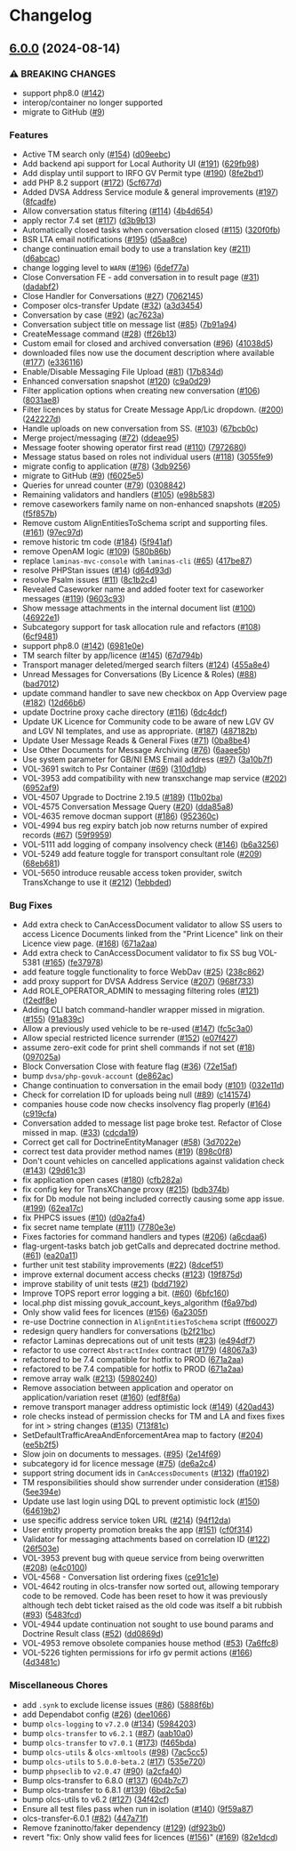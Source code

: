 # Changelog

## [6.0.0](https://github.com/dvsa/olcs-backend/compare/v5.6.0...v6.0.0) (2024-08-14)


### ⚠ BREAKING CHANGES

* support php8.0 ([#142](https://github.com/dvsa/olcs-backend/issues/142))
* interop/container no longer supported
* migrate to GitHub ([#9](https://github.com/dvsa/olcs-backend/issues/9))

### Features

* Active TM search only ([#154](https://github.com/dvsa/olcs-backend/issues/154)) ([d09eebc](https://github.com/dvsa/olcs-backend/commit/d09eebc7aac9a22d669b01a7dcbb48fe77bd4b47))
* Add backend api support for Local Authority UI ([#191](https://github.com/dvsa/olcs-backend/issues/191)) ([629fb98](https://github.com/dvsa/olcs-backend/commit/629fb983d51460fc81276daa2f193841ab20ae4f))
* Add display until support to IRFO GV Permit type ([#190](https://github.com/dvsa/olcs-backend/issues/190)) ([8fe2bd1](https://github.com/dvsa/olcs-backend/commit/8fe2bd1ac0892ce9be3e045cee5c81ca6d83c2b0))
* add PHP 8.2 support ([#172](https://github.com/dvsa/olcs-backend/issues/172)) ([5cf677d](https://github.com/dvsa/olcs-backend/commit/5cf677de9e845d0f1bd503ef51ca30e7bbb70045))
* Added DVSA Address Service module & general improvements ([#197](https://github.com/dvsa/olcs-backend/issues/197)) ([8fcadfe](https://github.com/dvsa/olcs-backend/commit/8fcadfee5d6452c4448c5a7e4732759ad0edbf31))
* Allow conversation status filtering ([#114](https://github.com/dvsa/olcs-backend/issues/114)) ([4b4d654](https://github.com/dvsa/olcs-backend/commit/4b4d6546688c45835c46cf3231f9bfba3650e164))
* apply rector 7.4 set ([#117](https://github.com/dvsa/olcs-backend/issues/117)) ([d3b9b13](https://github.com/dvsa/olcs-backend/commit/d3b9b13e4cf0e38ebcaaaa417874d031c0aba792))
* Automatically closed tasks when conversation closed ([#115](https://github.com/dvsa/olcs-backend/issues/115)) ([320f0fb](https://github.com/dvsa/olcs-backend/commit/320f0fb4bffdb085d886987900fce2dc5a3baace))
* BSR LTA email notifications  ([#195](https://github.com/dvsa/olcs-backend/issues/195)) ([d5aa8ce](https://github.com/dvsa/olcs-backend/commit/d5aa8cea9aeb269043b4b50b7e65223408215def))
* change continuation email body to use a translation key ([#211](https://github.com/dvsa/olcs-backend/issues/211)) ([d6abcac](https://github.com/dvsa/olcs-backend/commit/d6abcacafef6cdabbeb4b2e77c43b4d0f5916082))
* change logging level to `WARN` ([#196](https://github.com/dvsa/olcs-backend/issues/196)) ([6def77a](https://github.com/dvsa/olcs-backend/commit/6def77a09d2dab6b37b14ef4dfb5027a2b3b036d))
* Close Conversation FE - add conversation in to result page ([#31](https://github.com/dvsa/olcs-backend/issues/31)) ([dadabf2](https://github.com/dvsa/olcs-backend/commit/dadabf285dcc62a38315458a4fcb0913a2edb7b1))
* Close Handler for Conversations ([#27](https://github.com/dvsa/olcs-backend/issues/27)) ([7062145](https://github.com/dvsa/olcs-backend/commit/7062145390a75ab3b1ddf37f03f0e6d478f7d4c0))
* Composer olcs-transfer Update ([#32](https://github.com/dvsa/olcs-backend/issues/32)) ([a3d3454](https://github.com/dvsa/olcs-backend/commit/a3d34546eb550dde2ebca3cb54811b33b89777d8))
* Conversation by case ([#92](https://github.com/dvsa/olcs-backend/issues/92)) ([ac7623a](https://github.com/dvsa/olcs-backend/commit/ac7623a606f15cd2e8bf0e97728e678f4f47e0cc))
* Conversation subject title on message list ([#85](https://github.com/dvsa/olcs-backend/issues/85)) ([7b91a94](https://github.com/dvsa/olcs-backend/commit/7b91a94560159d79788d0d8eb733b8f7678e44dd))
* CreateMessage command ([#28](https://github.com/dvsa/olcs-backend/issues/28)) ([ff26b13](https://github.com/dvsa/olcs-backend/commit/ff26b1378ec5b690d1e5091aa2c353b45f605eef))
* Custom email for closed and archived conversation ([#96](https://github.com/dvsa/olcs-backend/issues/96)) ([41038d5](https://github.com/dvsa/olcs-backend/commit/41038d5e71a64fe2f2c2eae91c7caace844be80d))
* downloaded files now use the document description where available ([#177](https://github.com/dvsa/olcs-backend/issues/177)) ([e336116](https://github.com/dvsa/olcs-backend/commit/e336116550039e54c2eaddc1d9f479b804140e81))
* Enable/Disable Messaging File Upload ([#81](https://github.com/dvsa/olcs-backend/issues/81)) ([17b834d](https://github.com/dvsa/olcs-backend/commit/17b834de84c90fac334f661e21d1d59e20fec24a))
* Enhanced conversation snapshot ([#120](https://github.com/dvsa/olcs-backend/issues/120)) ([c9a0d29](https://github.com/dvsa/olcs-backend/commit/c9a0d29d8dac6f084aaa360d5338ae8c3e139639))
* Filter application options when creating new conversation ([#106](https://github.com/dvsa/olcs-backend/issues/106)) ([8031ae8](https://github.com/dvsa/olcs-backend/commit/8031ae8411a9247befad0f20e59d82f4b5a6414c))
* Filter licences by status for Create Message App/Lic dropdown. ([#200](https://github.com/dvsa/olcs-backend/issues/200)) ([242227d](https://github.com/dvsa/olcs-backend/commit/242227dff5f365fe05f06b970d81528c8344325e))
* Handle uploads on new conversation from SS. ([#103](https://github.com/dvsa/olcs-backend/issues/103)) ([67bcb0c](https://github.com/dvsa/olcs-backend/commit/67bcb0c466aa616cf074c5ca31924ff82684e3dc))
* Merge project/messaging ([#72](https://github.com/dvsa/olcs-backend/issues/72)) ([ddeae95](https://github.com/dvsa/olcs-backend/commit/ddeae95a50b10d362006977a70c8311b845af118))
* Message footer showing operator first read ([#110](https://github.com/dvsa/olcs-backend/issues/110)) ([7972680](https://github.com/dvsa/olcs-backend/commit/7972680f2e95f5da2436807e68f5b2e0eeb87b39))
* Message status based on roles not individual users ([#118](https://github.com/dvsa/olcs-backend/issues/118)) ([3055fe9](https://github.com/dvsa/olcs-backend/commit/3055fe9e022d35ed1aeaa8820b202514c517c41d))
* migrate config to application ([#78](https://github.com/dvsa/olcs-backend/issues/78)) ([3db9256](https://github.com/dvsa/olcs-backend/commit/3db9256a3d168e3393a0cd32d1ec5577652b63f5))
* migrate to GitHub ([#9](https://github.com/dvsa/olcs-backend/issues/9)) ([f6025e5](https://github.com/dvsa/olcs-backend/commit/f6025e598484101e81f1532a84e36bcbec23e46b))
* Queries for unread counter ([#79](https://github.com/dvsa/olcs-backend/issues/79)) ([0308842](https://github.com/dvsa/olcs-backend/commit/0308842c912045516579044aee144f2362503a1f))
* Remaining validators and handlers ([#105](https://github.com/dvsa/olcs-backend/issues/105)) ([e98b583](https://github.com/dvsa/olcs-backend/commit/e98b58325dd90c1072d64014fb6f64aa92e9de37))
* remove caseworkers family name on non-enhanced snapshots ([#205](https://github.com/dvsa/olcs-backend/issues/205)) ([f5f857b](https://github.com/dvsa/olcs-backend/commit/f5f857bea0d8247a5249fde95d5721802771ea31))
* Remove custom AlignEntitiesToSchema script and supporting files. ([#161](https://github.com/dvsa/olcs-backend/issues/161)) ([97ec97d](https://github.com/dvsa/olcs-backend/commit/97ec97d0d42a61f3e488a3b11b4c111a0822e3af))
* remove historic tm code ([#184](https://github.com/dvsa/olcs-backend/issues/184)) ([5f941af](https://github.com/dvsa/olcs-backend/commit/5f941aff6449e5ab8b369f8272c617deca232fbc))
* remove OpenAM logic ([#109](https://github.com/dvsa/olcs-backend/issues/109)) ([580b86b](https://github.com/dvsa/olcs-backend/commit/580b86bb1ca80d57e3c330b4edf5a13577bd3186))
* replace `laminas-mvc-console` with `laminas-cli` ([#65](https://github.com/dvsa/olcs-backend/issues/65)) ([417be87](https://github.com/dvsa/olcs-backend/commit/417be872d712c4257c98a600790d307f76dc9c47))
* resolve PHPStan issues ([#14](https://github.com/dvsa/olcs-backend/issues/14)) ([d64d93d](https://github.com/dvsa/olcs-backend/commit/d64d93deee8911553ca5aebf817c20bf34d345b4))
* resolve Psalm issues ([#11](https://github.com/dvsa/olcs-backend/issues/11)) ([8c1b2c4](https://github.com/dvsa/olcs-backend/commit/8c1b2c45e8eb978d930021d65b871850248b394d))
* Revealed Caseworker name and added footer text for caseworker messages ([#119](https://github.com/dvsa/olcs-backend/issues/119)) ([9603c93](https://github.com/dvsa/olcs-backend/commit/9603c93a605696994389c68609a861538923e7e5))
* Show message attachments in the internal document list ([#100](https://github.com/dvsa/olcs-backend/issues/100)) ([46922e1](https://github.com/dvsa/olcs-backend/commit/46922e16e572fcc6bb8ee185ec39edd2f6efeadd))
* Subcategory support for task allocation rule and refactors ([#108](https://github.com/dvsa/olcs-backend/issues/108)) ([6cf9481](https://github.com/dvsa/olcs-backend/commit/6cf9481c8d3aee54036eac06d8a429bd98af5985))
* support php8.0 ([#142](https://github.com/dvsa/olcs-backend/issues/142)) ([6981e0e](https://github.com/dvsa/olcs-backend/commit/6981e0eb6928dc8462dc839053fe816bae0a2923))
* TM search filter by app/licence ([#145](https://github.com/dvsa/olcs-backend/issues/145)) ([67d794b](https://github.com/dvsa/olcs-backend/commit/67d794b50591cd2bcc39f27ddd660f55e52e92df))
* Transport manager deleted/merged search filters ([#124](https://github.com/dvsa/olcs-backend/issues/124)) ([455a8e4](https://github.com/dvsa/olcs-backend/commit/455a8e486e43e6cc3923d2d31132b306cf7511ea))
* Unread Messages for Conversations (By Licence & Roles) ([#88](https://github.com/dvsa/olcs-backend/issues/88)) ([bad7012](https://github.com/dvsa/olcs-backend/commit/bad7012a617db247e101d6bdcac937dd6bec96c4))
* update command handler to save new checkbox on App Overview page ([#182](https://github.com/dvsa/olcs-backend/issues/182)) ([12d66b6](https://github.com/dvsa/olcs-backend/commit/12d66b60f926ac4537027a654cddc473c79c82ae))
* update Doctrine proxy cache directory ([#116](https://github.com/dvsa/olcs-backend/issues/116)) ([6dc4dcf](https://github.com/dvsa/olcs-backend/commit/6dc4dcfaf1a9a0c3c64970436d9fb30a92acddb3))
* Update UK Licence for Community code to be aware of new LGV GV and LGV NI templates, and use as appropriate. ([#187](https://github.com/dvsa/olcs-backend/issues/187)) ([487182b](https://github.com/dvsa/olcs-backend/commit/487182b4597f935beabf85a7e19edd4efb300162))
* Update User Message Reads & General Fixes ([#71](https://github.com/dvsa/olcs-backend/issues/71)) ([0ba8be4](https://github.com/dvsa/olcs-backend/commit/0ba8be462581149217137065bce26686ce50eff9))
* Use Other Documents for Message Archiving ([#76](https://github.com/dvsa/olcs-backend/issues/76)) ([6aaee5b](https://github.com/dvsa/olcs-backend/commit/6aaee5bfdcd132b6ae3adc6d79ee226e3dbd4c2c))
* Use system parameter for GB/NI EMS Email address ([#97](https://github.com/dvsa/olcs-backend/issues/97)) ([3a10b7f](https://github.com/dvsa/olcs-backend/commit/3a10b7f1fb1a5385946ccaadcf0d5ac0046fbe55))
* VOL-3691 switch to Psr Container ([#69](https://github.com/dvsa/olcs-backend/issues/69)) ([310d1db](https://github.com/dvsa/olcs-backend/commit/310d1db1a8447fb4e429cd8452c0a946c84bd5f1))
* VOL-3953 add compatibility with new transxchange map service ([#202](https://github.com/dvsa/olcs-backend/issues/202)) ([6952af9](https://github.com/dvsa/olcs-backend/commit/6952af91b2a42aaccb1ab026589c6c73375e869a))
* VOL-4507 Upgrade to Doctrine 2.19.5 ([#189](https://github.com/dvsa/olcs-backend/issues/189)) ([11b02ba](https://github.com/dvsa/olcs-backend/commit/11b02baefb619e2dc13d340cf2338d283f7b3eb0))
* VOL-4575 Conversation Message Query ([#20](https://github.com/dvsa/olcs-backend/issues/20)) ([dda85a8](https://github.com/dvsa/olcs-backend/commit/dda85a8621215a384cdc460509cb3c4c8b6be4b5))
* VOL-4635 remove docman support ([#186](https://github.com/dvsa/olcs-backend/issues/186)) ([952360c](https://github.com/dvsa/olcs-backend/commit/952360ce213a8ed7d9144c675fb97817fc72d4c0))
* VOL-4994 bus reg expiry batch job now returns number of expired records ([#67](https://github.com/dvsa/olcs-backend/issues/67)) ([59f9959](https://github.com/dvsa/olcs-backend/commit/59f9959b4de27efdaf9be8b24d8f9ea4cb04fd8f))
* VOL-5111 add logging of company insolvency check ([#146](https://github.com/dvsa/olcs-backend/issues/146)) ([b6a3256](https://github.com/dvsa/olcs-backend/commit/b6a32569ba38e55f9b3b2ec85f600d1e93077e47))
* VOL-5249 add feature toggle for transport consultant role ([#209](https://github.com/dvsa/olcs-backend/issues/209)) ([68eb681](https://github.com/dvsa/olcs-backend/commit/68eb6810312ded852504bf2ecae3289c9451723f))
* VOL-5650 introduce reusable access token provider, switch TransXchange to use it ([#212](https://github.com/dvsa/olcs-backend/issues/212)) ([1ebbded](https://github.com/dvsa/olcs-backend/commit/1ebbded2de7e17e1c5850b42a8b5403a9ace3d75))


### Bug Fixes

* Add extra check to CanAccessDocument validator to allow SS users to access Licence Documents linked from the "Print Licence" link on their Licence view page. ([#168](https://github.com/dvsa/olcs-backend/issues/168)) ([671a2aa](https://github.com/dvsa/olcs-backend/commit/671a2aa88c4f75b48061d256ab24d287054cd928))
* Add extra check to CanAccessDocument validator to fix SS bug VOL-5381 ([#165](https://github.com/dvsa/olcs-backend/issues/165)) ([fe37978](https://github.com/dvsa/olcs-backend/commit/fe37978019fb175bdfd1781d6d168652ae59e58b))
* add feature toggle functionality to force WebDav ([#25](https://github.com/dvsa/olcs-backend/issues/25)) ([238c862](https://github.com/dvsa/olcs-backend/commit/238c862b3a719574627103d0cbfddee376b2240d))
* add proxy support for DVSA Address Service ([#207](https://github.com/dvsa/olcs-backend/issues/207)) ([968f733](https://github.com/dvsa/olcs-backend/commit/968f73326603808d9369bcdc688ef2f9e53cf717))
* Add ROLE_OPERATOR_ADMIN to messaging filtering roles ([#121](https://github.com/dvsa/olcs-backend/issues/121)) ([f2edf8e](https://github.com/dvsa/olcs-backend/commit/f2edf8eda586db63e163769a457d4ae602720e5f))
* Adding CLI batch command-handler wrapper missed in migration. ([#155](https://github.com/dvsa/olcs-backend/issues/155)) ([91a839c](https://github.com/dvsa/olcs-backend/commit/91a839c4c25942d6a354996d2cc60b246a791f66))
* Allow a previously used vehicle to be re-used ([#147](https://github.com/dvsa/olcs-backend/issues/147)) ([fc5c3a0](https://github.com/dvsa/olcs-backend/commit/fc5c3a0f980b3b1f9dea661aede271c141ca92a5))
* Allow special restricted licence surrender ([#152](https://github.com/dvsa/olcs-backend/issues/152)) ([e07f427](https://github.com/dvsa/olcs-backend/commit/e07f427eb857b90f4732433afa1e2250d62d0e8e))
* assume zero-exit code for print shell commands if not set ([#18](https://github.com/dvsa/olcs-backend/issues/18)) ([097025a](https://github.com/dvsa/olcs-backend/commit/097025af428eaee04f12027ab369b6d213ea453a))
* Block Conversation Close with feature flag ([#36](https://github.com/dvsa/olcs-backend/issues/36)) ([72e15af](https://github.com/dvsa/olcs-backend/commit/72e15af620f02cf1d90b40330b47cb2fae2fe636))
* bump `dvsa/php-govuk-account` ([de862ac](https://github.com/dvsa/olcs-backend/commit/de862ac23388ff5fda5572d3ef51b03f60a329fb))
* Change continuation to conversation in the email body ([#101](https://github.com/dvsa/olcs-backend/issues/101)) ([032e11d](https://github.com/dvsa/olcs-backend/commit/032e11d09a24bf3496bee2ab4458f5b18c2658a0))
* Check for correlation ID for uploads being null ([#89](https://github.com/dvsa/olcs-backend/issues/89)) ([c141574](https://github.com/dvsa/olcs-backend/commit/c14157477e2778a60f84fc2e7abf49d7f27171c1))
* companies house code now checks insolvency flag properly ([#164](https://github.com/dvsa/olcs-backend/issues/164)) ([c919cfa](https://github.com/dvsa/olcs-backend/commit/c919cfa7f47b34583fbb585a980847b95b2ac496))
* Conversation added to message list page broke test. Refactor of Close missed in map. ([#33](https://github.com/dvsa/olcs-backend/issues/33)) ([cdcda19](https://github.com/dvsa/olcs-backend/commit/cdcda19b8db0edad00b890b9b89a7bc15265c589))
* Correct get call for DoctrineEntityManager ([#58](https://github.com/dvsa/olcs-backend/issues/58)) ([3d7022e](https://github.com/dvsa/olcs-backend/commit/3d7022ef9522ccf018af7eb1f9552b8bf5022ac6))
* correct test data provider method names ([#19](https://github.com/dvsa/olcs-backend/issues/19)) ([898c0f8](https://github.com/dvsa/olcs-backend/commit/898c0f8fe571d34a8095dd0adec5d43c6f61d298))
* Don't count vehicles on cancelled applications against validation check ([#143](https://github.com/dvsa/olcs-backend/issues/143)) ([29d61c3](https://github.com/dvsa/olcs-backend/commit/29d61c3cd1f4a19f051a33f99d1cc4740a3d92a9))
* fix application open cases ([#180](https://github.com/dvsa/olcs-backend/issues/180)) ([cfb282a](https://github.com/dvsa/olcs-backend/commit/cfb282aa03e8ca66b60e750677dc5fc991893b79))
* fix config key for TransXChange proxy ([#215](https://github.com/dvsa/olcs-backend/issues/215)) ([bdb374b](https://github.com/dvsa/olcs-backend/commit/bdb374b1370411b77b5321706147b377552c924b))
* fix for Db module not being included correctly causing some app issue. ([#199](https://github.com/dvsa/olcs-backend/issues/199)) ([62ea17c](https://github.com/dvsa/olcs-backend/commit/62ea17cdd64a65444ff6178d20d41e9aa7544c92))
* fix PHPCS issues ([#10](https://github.com/dvsa/olcs-backend/issues/10)) ([d0a2fa4](https://github.com/dvsa/olcs-backend/commit/d0a2fa449980042d4286a550dabf593968a0cbee))
* fix secret name template ([#111](https://github.com/dvsa/olcs-backend/issues/111)) ([7780e3e](https://github.com/dvsa/olcs-backend/commit/7780e3e56232555205cdbf1fbcbbd36b07292173))
* Fixes factories for command handlers and types ([#206](https://github.com/dvsa/olcs-backend/issues/206)) ([a6cdaa6](https://github.com/dvsa/olcs-backend/commit/a6cdaa65431b8fd333e1c5127264b15de34f3805))
* flag-urgent-tasks batch job getCalls and deprecated doctrine method. ([#61](https://github.com/dvsa/olcs-backend/issues/61)) ([ea20a11](https://github.com/dvsa/olcs-backend/commit/ea20a1150f88124c5b2290d576f30d110150efe5))
* further unit test stability improvements ([#22](https://github.com/dvsa/olcs-backend/issues/22)) ([8dcef51](https://github.com/dvsa/olcs-backend/commit/8dcef5133ede98d5f1f431e20f647891b4ccb6f6))
* improve external document access checks ([#123](https://github.com/dvsa/olcs-backend/issues/123)) ([19f875d](https://github.com/dvsa/olcs-backend/commit/19f875dd531ae1a098ce4ca0729c5c0f671c651e))
* improve stability of unit tests ([#21](https://github.com/dvsa/olcs-backend/issues/21)) ([bdd7192](https://github.com/dvsa/olcs-backend/commit/bdd7192cc525d03a58e13d97589491b97031e728))
* Improve TOPS report error logging a bit. ([#60](https://github.com/dvsa/olcs-backend/issues/60)) ([6bfc160](https://github.com/dvsa/olcs-backend/commit/6bfc1609018f99a1da3929f3e6e0c2430cfa5e3e))
* local.php dist missing govuk_account_keys_algorithm ([f6a97bd](https://github.com/dvsa/olcs-backend/commit/f6a97bd6d1a9742a7baa3bd0c5106a84009ba21c))
* Only show valid fees for licences ([#156](https://github.com/dvsa/olcs-backend/issues/156)) ([6a2305f](https://github.com/dvsa/olcs-backend/commit/6a2305f57102566d060805e2450d71766eb83f82))
* re-use Doctrine connection in `AlignEntitiesToSchema` script ([ff60027](https://github.com/dvsa/olcs-backend/commit/ff600279b314fadedb156835eb9584390271b74e))
* redesign query handlers for conversations ([b2f21bc](https://github.com/dvsa/olcs-backend/commit/b2f21bc9aebfce2afe4b2200d9b12203f118296f))
* refactor Laminas deprecations out of unit tests ([#23](https://github.com/dvsa/olcs-backend/issues/23)) ([e494df7](https://github.com/dvsa/olcs-backend/commit/e494df71943af5ed61fa42a623ae661b5ab7d75e))
* refactor to use correct `AbstractIndex` contract ([#179](https://github.com/dvsa/olcs-backend/issues/179)) ([48067a3](https://github.com/dvsa/olcs-backend/commit/48067a321e7d99d13a38ec7fdea38ff9eab717f5))
* refactored to be 7.4 compatible for hotfix to PROD ([671a2aa](https://github.com/dvsa/olcs-backend/commit/671a2aa88c4f75b48061d256ab24d287054cd928))
* refactored to be 7.4 compatible for hotfix to PROD ([671a2aa](https://github.com/dvsa/olcs-backend/commit/671a2aa88c4f75b48061d256ab24d287054cd928))
* remove array walk ([#213](https://github.com/dvsa/olcs-backend/issues/213)) ([5980240](https://github.com/dvsa/olcs-backend/commit/598024011eee0d965dd061587bbb85af64a1f97f))
* Remove association between application and operator on application/variation reset ([#160](https://github.com/dvsa/olcs-backend/issues/160)) ([edf8f6a](https://github.com/dvsa/olcs-backend/commit/edf8f6a294d5d71b12e93fd8845f20bcb339b5b3))
* remove transport manager address optimistic lock ([#149](https://github.com/dvsa/olcs-backend/issues/149)) ([420ad43](https://github.com/dvsa/olcs-backend/commit/420ad430746dc53afb0ff42a7ba21dba9ec85ee3))
* role checks instead of permission checks for TM and LA and fixes fixes for int &gt; string changes ([#135](https://github.com/dvsa/olcs-backend/issues/135)) ([713f81c](https://github.com/dvsa/olcs-backend/commit/713f81c39ae937985719208d8b4046dad54aaa97))
* SetDefaultTrafficAreaAndEnforcementArea map to factory ([#204](https://github.com/dvsa/olcs-backend/issues/204)) ([ee5b2f5](https://github.com/dvsa/olcs-backend/commit/ee5b2f513923f80a3198b0657bf5f808aa242cb3))
* Slow join on documents to messages. ([#95](https://github.com/dvsa/olcs-backend/issues/95)) ([2e14f69](https://github.com/dvsa/olcs-backend/commit/2e14f69fc1c0dd519b8a8bc7ac9814f7172621d5))
* subcategory id for licence message ([#75](https://github.com/dvsa/olcs-backend/issues/75)) ([de6a2c4](https://github.com/dvsa/olcs-backend/commit/de6a2c446468d62cfe07a14ac698e1487f467c4c))
* support string document ids in `CanAccessDocuments` ([#132](https://github.com/dvsa/olcs-backend/issues/132)) ([ffa0192](https://github.com/dvsa/olcs-backend/commit/ffa0192a33b539d2f86560b15760e57f7ba5a4c2))
* TM responsibilities should show surrender under consideration ([#158](https://github.com/dvsa/olcs-backend/issues/158)) ([5ee394e](https://github.com/dvsa/olcs-backend/commit/5ee394e120167b6a2fe6c41efdc0818f51d62539))
* Update use last login using DQL to prevent optimistic lock ([#150](https://github.com/dvsa/olcs-backend/issues/150)) ([64619b2](https://github.com/dvsa/olcs-backend/commit/64619b200cc50c4fc72ed0f5ae7cfed5d4517f00))
* use specific address service token URL ([#214](https://github.com/dvsa/olcs-backend/issues/214)) ([94f12da](https://github.com/dvsa/olcs-backend/commit/94f12dadfc4ce8d9aca3c93f1d9e9c7bb8568dda))
* User entity property promotion breaks the app ([#151](https://github.com/dvsa/olcs-backend/issues/151)) ([cf0f314](https://github.com/dvsa/olcs-backend/commit/cf0f3144bcd8ae417a466b645608f26c556e6bdf))
* Validator for messaging attachments based on correlation ID ([#122](https://github.com/dvsa/olcs-backend/issues/122)) ([26f503e](https://github.com/dvsa/olcs-backend/commit/26f503e06c6940ad6c999dc1ea72c47db65b393c))
* VOL-3953 prevent bug with queue service from being overwritten ([#208](https://github.com/dvsa/olcs-backend/issues/208)) ([e4c0100](https://github.com/dvsa/olcs-backend/commit/e4c01006c8ffa3504613d25445451b37b3d9b957))
* VOL-4568 - Conversation list ordering fixes ([ce91c1e](https://github.com/dvsa/olcs-backend/commit/ce91c1ef61283d4aa0cfd4e6dcac5e3ed74e9a37))
* VOL-4642 routing in olcs-transfer now sorted out, allowing temporary code to be removed. Code has been reset to how it was previously although tech debt ticket raised as the old code was itself a bit rubbish ([#93](https://github.com/dvsa/olcs-backend/issues/93)) ([5483fcd](https://github.com/dvsa/olcs-backend/commit/5483fcd76c3810d81b1e62c0dfb8f332d07a72e4))
* VOL-4944 update continuation not sought to use bound params and Doctrine Result class ([#52](https://github.com/dvsa/olcs-backend/issues/52)) ([dd0869d](https://github.com/dvsa/olcs-backend/commit/dd0869d2420db82af342d6fcb5c3e487085dc821))
* VOL-4953 remove obsolete companies house method ([#53](https://github.com/dvsa/olcs-backend/issues/53)) ([7a6ffc8](https://github.com/dvsa/olcs-backend/commit/7a6ffc88b23bd1c319a08cec3bc4887fe3ad876b))
* VOL-5226 tighten permissions for irfo gv permit actions ([#166](https://github.com/dvsa/olcs-backend/issues/166)) ([4d3481c](https://github.com/dvsa/olcs-backend/commit/4d3481cf964758b6fc699604ceb928dd27b64f55))


### Miscellaneous Chores

* add `.synk` to exclude license issues ([#86](https://github.com/dvsa/olcs-backend/issues/86)) ([5888f6b](https://github.com/dvsa/olcs-backend/commit/5888f6b84735e454147b7433123dde23427968f0))
* add Dependabot config ([#26](https://github.com/dvsa/olcs-backend/issues/26)) ([dee1066](https://github.com/dvsa/olcs-backend/commit/dee1066f5a741a2687d3403f92edf2dc6b72ad7f))
* bump `olcs-logging` to `v7.2.0` ([#134](https://github.com/dvsa/olcs-backend/issues/134)) ([5984203](https://github.com/dvsa/olcs-backend/commit/5984203f0a2081665279e03a17dd1dff4bf836d7))
* bump `olcs-transfer` to `v6.2.1` ([#87](https://github.com/dvsa/olcs-backend/issues/87)) ([aab10a0](https://github.com/dvsa/olcs-backend/commit/aab10a0f410a4b8d5c6ecf18c2ec3adebeb0df0f))
* bump `olcs-transfer` to `v7.0.1` ([#173](https://github.com/dvsa/olcs-backend/issues/173)) ([f465bda](https://github.com/dvsa/olcs-backend/commit/f465bda24a49703b24e359bd2c144fcf84013d54))
* bump `olcs-utils` & `olcs-xmltools` ([#98](https://github.com/dvsa/olcs-backend/issues/98)) ([7ac5cc5](https://github.com/dvsa/olcs-backend/commit/7ac5cc5bd29600c3eb6518f1c0f00ad9a2cbbfdc))
* bump `olcs-utils` to `5.0.0-beta.2` ([#17](https://github.com/dvsa/olcs-backend/issues/17)) ([535e720](https://github.com/dvsa/olcs-backend/commit/535e720ce74767fabf5d33ca71707032a6793dfa))
* bump `phpseclib` to `v2.0.47` ([#90](https://github.com/dvsa/olcs-backend/issues/90)) ([a2cfa40](https://github.com/dvsa/olcs-backend/commit/a2cfa401fc177ba10389e2566960aa4135549b9e))
* Bump olcs-transfer to 6.8.0 ([#137](https://github.com/dvsa/olcs-backend/issues/137)) ([604b7c7](https://github.com/dvsa/olcs-backend/commit/604b7c75f7dc05b8d070a26bbbbb7e63f4d5c3b0))
* Bump olcs-transfer to 6.8.1 ([#139](https://github.com/dvsa/olcs-backend/issues/139)) ([6bd2c5a](https://github.com/dvsa/olcs-backend/commit/6bd2c5aa0aded17455815a6db839bdae0044c034))
* bump olcs-utils to v6.2 ([#127](https://github.com/dvsa/olcs-backend/issues/127)) ([34f42cf](https://github.com/dvsa/olcs-backend/commit/34f42cf37b7ab8caaa261c3bf62b6dfb5da3fa93))
* Ensure all test files pass when run in isolation ([#140](https://github.com/dvsa/olcs-backend/issues/140)) ([9f59a87](https://github.com/dvsa/olcs-backend/commit/9f59a87d9006d8634d4a996a60d15716758a72c7))
* olcs-transfer-6.0.1 ([#82](https://github.com/dvsa/olcs-backend/issues/82)) ([447a71f](https://github.com/dvsa/olcs-backend/commit/447a71ffc95bc7a853369e8c1729506a2b58c3d7))
* Remove fzaninotto/faker dependency ([#129](https://github.com/dvsa/olcs-backend/issues/129)) ([df923b0](https://github.com/dvsa/olcs-backend/commit/df923b0db8081c888520992524e4b3e5f1b31d89))
* revert "fix: Only show valid fees for licences ([#156](https://github.com/dvsa/olcs-backend/issues/156))" ([#169](https://github.com/dvsa/olcs-backend/issues/169)) ([82e1dcd](https://github.com/dvsa/olcs-backend/commit/82e1dcd39e32d6e238ceb7a7d2f9a44e882b47f0))
